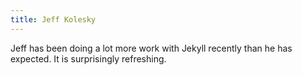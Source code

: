 ```yaml
---
title: Jeff Kolesky
---
```


Jeff has been doing a lot more work with Jekyll recently than he has expected.
It is surprisingly refreshing.
